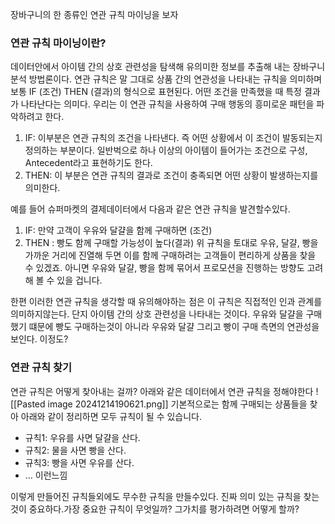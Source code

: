 
장바구니의 한 종류인 연관 규칙 마이닝을 보자

### 연관 규칙 마이닝이란?
데이터안에서 아이템 간의 상호 관련성을 탐색해 유의미한 정보를 추출해 내는 장바구니 분석 방법론이다.
연관 규칙은 말 그대로 상품 간의 연관성을 나타내는 규칙을 의미하며 보통 IF (조건) THEN (결과)의 형식으로 표현된다. 
어떤 조건을 만족했을 때 특정 결과가 나타난다는 의미다.
우리는 이 연관 규칙을 사용하여 구매 행동의 흥미로운 패턴을 파악하려고 한다.

1. IF: 이부분은 연관 규칙의 조건을 나타낸다. 즉 어떤 상황에서 이 조건이 발동되는지 정의하는 부분이다. 일반벅으로 하나 이상의 아이템이 들어가는 조건으로 구성, Antecedent라고 표현하기도 한다.
2. THEN: 이 부분은 연관 규칙의 결과로 조건이 충족되면 어떤 상황이 발생하는지를 의미한다. 

예를 들어 슈퍼마켓의 결제데이터에서 다음과 같은 연관 규칙을 발견할수있다.
1. IF: 만약 고객이 우유와 달걀을 함께 구매하면 (조건)
2. THEN : 빵도 함께 구매할 가능성이 높다(결과)
위 규칙을 토대로 우유, 달걀, 빵을 가까운 거리에 진열해 두면 이를 함께 구매하려는 고객들이 편리하게 상품을 찾을 수 있겠죠.
아니면 우유와 달걀, 빵을 함께 묶어서 프로모션을 진행하는 방향도 고려해 볼 수 있을 겁니다.

한편 이러한 연관 규칙을 생각할 때 유의해야하는 점은 이 규칙은 직접적인 인과 관계를 의미하지않는다. 단지 아이템 간의 상호 관련성을 나타내는 것이다. 우유와 달걀을 구매했기 떄문에 빵도 구매하는것이 아니라 우유와 달걀 그리고 빵이 구매 측면의 연관성을 보인다. 이정도?

### 연관 규칙 찾기 
연관 규칙은 어떻게 찾아내는 걸까?
아래와 같은 데이터에서 연관 규칙을 정해야한다
![[Pasted image 20241214190621.png]]
기본적으로는 함께 구매되는 상품들을 찾아 아래와 같이 정리하면 모두 규칙이 될 수 있습니다.

- 규칙1: 우유를 사면 달걀을 산다.
- 규칙2: 물을 사면 빵을 산다.
- 규칙3: 빵을 사면 우유를 산다.
- …
이런느낌 

이렇게 만들어진 규칙들외에도 무수한 규칙을 만들수있다. 진짜 의미 있는 규칙을 찾는것이 중요하다.가장 중요한 규칙이 무엇일까? 그가치를 평가하려면 어떻게 할까?